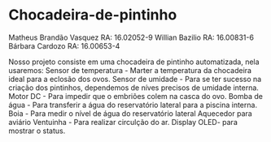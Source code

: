 # Chocadeira-de-pintinho
Matheus Brandão Vasquez RA: 16.02052-9
Willian Bazilio RA: 16.00831-6
Bárbara Cardozo RA: 16.00653-4

Nosso projeto consiste em uma chocadeira de pintinho automatizada, nela usaremos:
Sensor de temperatura - Marter a temperatura da chocadeira ideal para a eclosão dos ovos.
Sensor de umidade - Para se ter sucesso na criação dos pintinhos, dependemos de níves precisos de umidade interna.
Motor DC - Para impedir que o embriões colem na casca do ovo.
Bomba de água - Para transferir a água do reservatório lateral para a piscina interna.
Boia - Para medir o nível de água do reservatório lateral
Aquecedor para aviário 
Ventuinha - Para realizar circulção do ar.
Display OLED- para mostrar o status.

